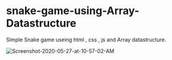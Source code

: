 # snake-game-using-Array-Datastructure


Simple Snake game useing html , css , js and Array datastructure.

<img src="https://i.ibb.co/khBrh8F/Screenshot-2020-05-27-at-10-57-02-AM.png" alt="Screenshot-2020-05-27-at-10-57-02-AM" border="0">
